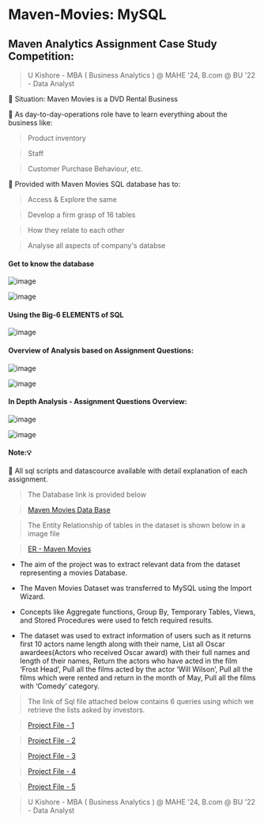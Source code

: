 # Maven-Movies: MySQL

## Maven Analytics Assignment Case Study Competition:

> U Kishore -
> MBA ( Business Analytics ) @ MAHE '24, B.com @ BU '22 -
> Data Analyst

🧩 Situation: Maven Movies is a DVD Rental Business

🧩 As day-to-day-operations role have to learn everything about the business like:

> Product inventory

> Staff

> Customer Purchase Behaviour, etc.

🧩 Provided with Maven Movies SQL database has to:

> Access & Explore the same

> Develop a firm grasp of 16 tables

> How they relate to each other

> Analyse all aspects of company's databse


#### Get to know the database

![image](https://user-images.githubusercontent.com/68370376/183249078-fcfafc98-878b-418c-bbe6-410471fd1880.png)

![image](https://user-images.githubusercontent.com/68370376/183249090-4ce46c69-d6e2-478c-9c70-b0f21d7e5eca.png)

#### Using the Big-6 ELEMENTS of SQL

![image](https://user-images.githubusercontent.com/68370376/183249103-2bc5526e-1d9c-4199-9062-09cda29ddf45.png)

#### Overview of Analysis based on Assignment Questions:

![image](https://user-images.githubusercontent.com/68370376/183249137-d29085fc-d646-4a0d-83aa-3bfe5c6c6a01.png)

![image](https://user-images.githubusercontent.com/68370376/183249167-707aaaaf-1a83-4ce5-9e3d-0b4685550300.png)

#### In Depth Analysis - Assignment Questions Overview:

![image](https://user-images.githubusercontent.com/68370376/183249187-c95ca97c-4986-4958-a1c3-293dea8d35a2.png)

![image](https://user-images.githubusercontent.com/68370376/183249201-92c8cdd9-5da0-4933-929a-57b242eab38b.png)

#### Note:💡
🧩 All sql scripts and datascource available with detail explanation of each assignment.

> The Database link is provided below

> [Maven Movies Data Base](https://github.com/ukishore33/Analysing-of-Maven-Movies-Database/blob/main/Mavenmoviesdb.sql)

> The Entity Relationship of tables in the dataset is shown below in a image file

> [ER - Maven Movies](https://github.com/ukishore33/Analysing-of-Maven-Movies-Database/blob/main/ER%20Diagram.png)

- The aim of the project was to extract relevant data from the dataset representing a movies Database.

- The Maven Movies Dataset was transferred to MySQL using the Import Wizard.

- Concepts like Aggregate functions, Group By, Temporary Tables, Views, and Stored Procedures were used to fetch required results.

- The dataset was used to extract information of users such as it returns first 10 actors name length along with their name, List all Oscar awardees(Actors who received Oscar award) with their full names and length of their names, Return the actors who have acted in the film ‘Frost Head’, Pull all the films acted by the actor ‘Will Wilson’, Pull all the films which were rented and return in the month of May, Pull all the films with ‘Comedy’ category.

> The link of Sql file attached below contains 6 queries using which we retrieve the lists asked by investors.

> [Project File - 1](https://github.com/ukishore33/Analysing-of-Maven-Movies-Database/blob/main/The%20Project%20File.sql)

> [Project File - 2](https://github.com/ukishore33/Analysing-of-Maven-Movies-Database/blob/main/mavenmovies_assignement_1_solution.sql)

> [Project File - 3](https://github.com/ukishore33/Analysing-of-Maven-Movies-Database/blob/main/mavenmovies_assignement_2_solution.sql)

> [Project File - 4](https://github.com/ukishore33/Analysing-of-Maven-Movies-Database/blob/main/mavenmovies_assignement_3_solution.sql)

> [Project File - 5](https://github.com/ukishore33/Analysing-of-Maven-Movies-Database/blob/main/mavenmovies_assignement_4_solution.sql)

> U Kishore - 
> MBA ( Business Analytics ) @ MAHE '24, B.com @ BU '22 - 
> Data Analyst
